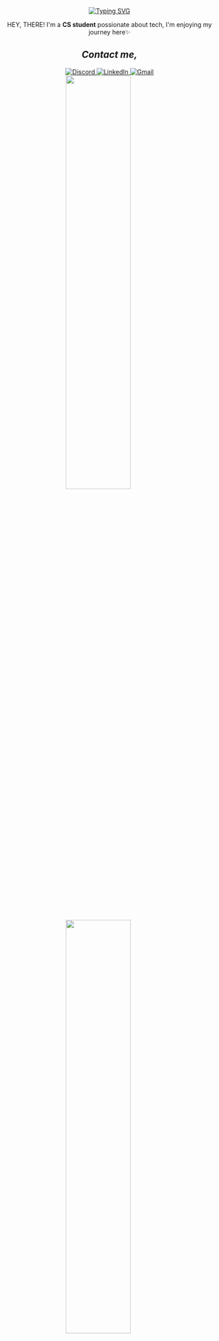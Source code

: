 <!-- Typing Animation -->


<!-- Typing Animation -->
<div align="center">

[![Typing SVG](https://readme-typing-svg.herokuapp.com?font=Fira+Code&pause=1000&color=8A2BE2&width=300&lines=Hi+There!+--->;Welcome+to+my+GitHub)](https://git.io/typing-svg)
</div>

<p align="center">HEY, THERE! I'm a <strong>CS student</strong> possionate about tech, I'm enjoying my journey here✨</p>

<h2 align="center"><i>Contact me,</i></h2>
<div align="center">
  <!-- Instagram
  <a href="https://www.instagram.com/username" target="_blank" rel="noopener noreferrer">
    <img src="https://img.shields.io/badge/Instagram-E4405F?style=for-the-badge&logo=instagram&logoColor=white" alt="Instagram">
  </a> -->

  <!-- Discord -->
  <a href="https://discordapp.com/users/yourid" target="_blank" rel="noopener noreferrer">
    <img src="https://img.shields.io/badge/Discord-5865F2?style=for-the-badge&logo=discord&logoColor=white" alt="Discord">
  </a>

  <!-- LinkedIn -->
  <a href="https://www.linkedin.com/in/profile" target="_blank" rel="noopener noreferrer">
    <img src="https://img.shields.io/badge/LinkedIn-0A66C2?style=for-the-badge&logo=linkedin&logoColor=white" alt="LinkedIn">
  </a>

  <!-- Gmail -->
  <a href="mailto:your@gmail.com" target="_blank" rel="noopener noreferrer">
    <img src="https://img.shields.io/badge/Gmail-EA4335?style=for-the-badge&logo=gmail&logoColor=white" alt="Gmail">
  </a>
</div>

<div align="right" style="width: 50%;">

<!-- UP GIF -->
  <img width="49%" src="https://github.com/user-attachments/assets/2a172b8b-f388-43d9-93aa-1b9161cbecfa" style="display: inline-block; min-width: 300px;">

<!-- DOWN GIF -->
  <img width="49%" src="https://github.com/user-attachments/assets/8754b58c-e16b-4adc-96ab-c237e8189e64" style="display: inline-block; min-width: 300px;">

</div>
<div align="right" style="display: flex; flex-wrap: wrap; justify-content: flex-end; gap: 12px; margin-left: auto;">

<!-- Programming Languages -->
<img src="https://img.shields.io/badge/-Python-3776AB?style=for-the-badge&logo=python&logoColor=white&labelColor=306998" height="28">
<img src="https://img.shields.io/badge/-Django-092E20?style=for-the-badge&logo=django&logoColor=white&labelColor=0C4B33" height="28">
<img src="https://img.shields.io/badge/-C-00599C?style=for-the-badge&logo=c&logoColor=white&labelColor=A8B9CC" height="28">
<img src="https://img.shields.io/badge/-Assembly-6E4C13?style=for-the-badge&logo=assemblyscript&logoColor=white" height="28">
<img src="https://img.shields.io/badge/-Java-007396?style=for-the-badge&logo=openjdk&logoColor=white" height="28">

<!-- Web Technologies -->
<img src="https://img.shields.io/badge/-HTML5-E34F26?style=for-the-badge&logo=html5&logoColor=white" height="28">
<img src="https://img.shields.io/badge/-CSS3-1572B6?style=for-the-badge&logo=css3&logoColor=white" height="28">

<!-- Databases -->
<img src="https://img.shields.io/badge/-MySQL-4479A1?style=for-the-badge&logo=mysql&logoColor=white" height="28">
<img src="https://img.shields.io/badge/-SQLite-003B57?style=for-the-badge&logo=sqlite&logoColor=white" height="28">

<!-- OS -->
<img src="https://img.shields.io/badge/-Kali_Linux-557C94?style=for-the-badge&logo=kalilinux&logoColor=white" height="28">
<img src="https://img.shields.io/badge/-Linux-FCC624?style=for-the-badge&logo=linux&logoColor=black" height="28">
<img src="https://img.shields.io/badge/-Windows-0078D6?style=for-the-badge&logo=windows&logoColor=white" height="28">

<!-- Tools -->
<img src="https://img.shields.io/badge/-Git-F05032?style=for-the-badge&logo=git&logoColor=white" height="28">
<img src="https://img.shields.io/badge/-GitHub-181717?style=for-the-badge&logo=github&logoColor=white" height="28">
<img src="https://img.shields.io/badge/-MonkeyType-000000?style=for-the-badge&logo=monkeytype&logoColor=white" height="28">
<img src="https://img.shields.io/badge/-Postman-FF6C37?style=for-the-badge&logo=postman&logoColor=white" height="28">

<!-- IDEs -->
<img src="https://img.shields.io/badge/-VS_Code-007ACC?style=for-the-badge&logo=visualstudiocode&logoColor=white" height="28">
<img src="https://img.shields.io/badge/-Code::Blocks-26963C?style=for-the-badge&logo=codeblocks&logoColor=white" height="28">
<img src="https://img.shields.io/badge/-PyCharm-000000?style=for-the-badge&logo=pycharm&logoColor=white" height="28">
<img src="https://img.shields.io/badge/-IntelliJ_IDEA-000000?style=for-the-badge&logo=intellijidea&logoColor=white" height="28">

</div>
